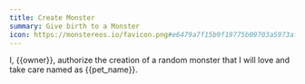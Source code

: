 ```yaml
---
title: Create Monster
summary: Give birth to a Monster
icon: https://monstereos.io/favicon.png#e6479a7f15b9f19775b09703a5973af41e6e6c0eefbe0c09b9f032a286248b74
---
```

I, {{owner}}, authorize the creation of a random monster that I will love and take care named as {{pet_name}}.
